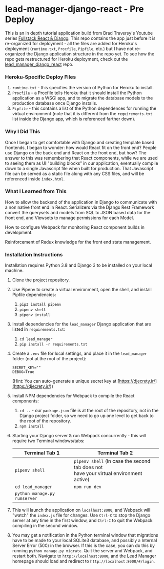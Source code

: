 # lead-manager-django-react - Pre Deploy

This is an in depth tutorial application build from Brad Traversy's Youtube series [Fullstack React & Django](https://www.youtube.com/playlist?list=PLillGF-RfqbbRA-CIUxlxkUpbq0IFkX60). This repo contains the app just before it is re-organized for deployment - all the files are added for Heroku's deployment (`runtime.txt`, `Procfile`, `Pipfile`, etc.) but I have not re-organized the Django application structure in the repo yet. To see how the repo gets restructured for Heroku deployment, check out the [lead_manager_django_react](https://github.com/sarahmattar/lead-manager-django-react) repo.

### Heroku-Specific Deploy Files

1. `runtime.txt` - this specifies the version of Python for Heroku to install.
2. `Procfile` - a Procfile tells Heroku that it should install the Python application as a WSGI app, and to migrate the database models to the production database once Django installs. 
3. `Pipfile` - this contains a list of the Python dependences for running the virtual environment (note that it is different from the `requirements.txt` list inside the Django app, which is referenced farther down).

### Why I Did This

Once I began to get comfortable with Django and creating template based frontends, I began to wonder: how would React fit on the front end? People use Django on the back end and React on the front end, but how? The answer to this was remembering that React components, while we are used to seeing them as UI "building blocks" in our application, eventually compile down to a single Javascript file when built for production. That Javascript file can be served as a static file along with any CSS files, and will be referenced inside `index.html`. 

### What I Learned from This

How to allow the backend of the application in Django to communicate with a non native front end in React.  Serializers via the Django Rest Framework convert the querysets and models from SQL to JSON based data for the front end, and Viewsets to manage permissions for each Model. 

How to configure Webpack for monitoring React component builds in development. 

Reinforcement of Redux knowledge for the front end state management. 

### Installation Instructions

Installation requires Python 3.8 and Django 3 to be installed on your local machine. 

1. Clone the project repository.

2. Use Pipenv to create a virtual environment, open the shell, and install Pipfile dependencies:
   1. `pip3 install pipenv`
   2. `pipenv shell`
   3. `pipenv install`
   
3. Install dependencies for the `lead_manager` Django application that are listed in `requirements.txt`:

   1. `cd lead_manager`
   2. `pip install -r requirements.txt`

4. Create a `.env` file for local settings, and place it in the `lead_manager` folder (not at the root of the project):

   ```.env
   SECRET_KEY=""
   DEBUG=True
   ```

   (Hint: You can auto-generate a unique secret key at [https://djecrety.ir/](https://djecrety.ir/))

5. Install NPM dependencies for Webpack to compile the React components:

   1. `cd ..` - our `package.json` file is at the root of the repository, not in the Django project folder, so we need to go up one level to get back to the root of the repository.
   2. `npm install`

6. Starting your Django server & run Webpack concurrently - this will require two Terminal windows/tabs: 

   | Terminal Tab 1               | Terminal Tab 2                                               |
   | ---------------------------- | ------------------------------------------------------------ |
   | `pipenv shell`               | `pipenv shell` (in case the second tab does not <br />have your virtual environment active) |
   | `cd lead_manager`            | `npm run dev`                                                |
   | `python manage.py runserver` |                                                              |

7. This will launch the application on `localhost:8000`, and Webpack will "watch" the `index.js` file for changes. Use `Ctrl-C` to stop the Django server at any time in the first window, and `Ctrl-C` to quit the Webpack compiling in the second window. 

8. You may get a notification in the Python terminal window that migrations have to be made to your local SQLite3 database, and possibly a Internal Server Error (500) in the browser. If this is the case, you can do this by running `python manage.py migrate`. Quit the server and Webpack, and restart both. Navigate to `http://localhost:8000`, and the Lead Manager homepage should load and redirect to `http://localhost:8000/#/login`. 

